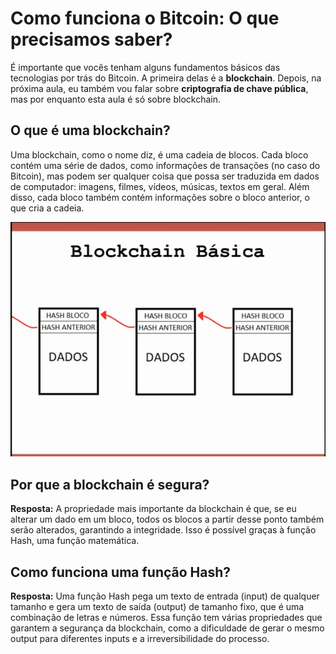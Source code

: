 # Como funciona o Bitcoin: O que precisamos saber?

É importante que vocês tenham alguns fundamentos básicos das tecnologias por trás do Bitcoin. A primeira delas é a **blockchain**. Depois, na próxima aula, eu também vou falar sobre **criptografia de chave pública**, mas por enquanto esta aula é só sobre blockchain.

## O que é uma blockchain?

Uma blockchain, como o nome diz, é uma cadeia de blocos. Cada bloco contém uma série de dados, como informações de transações (no caso do Bitcoin), mas podem ser qualquer coisa que possa ser traduzida em dados de computador: imagens, filmes, vídeos, músicas, textos em geral. Além disso, cada bloco também contém informações sobre o bloco anterior, o que cria a cadeia.

![Blockchain](material/blockchain_basica.png)

## Por que a blockchain é segura?

**Resposta:** A propriedade mais importante da blockchain é que, se eu alterar um dado em um bloco, todos os blocos a partir desse ponto também serão alterados, garantindo a integridade. Isso é possível graças à função Hash, uma função matemática.

## Como funciona uma função Hash?

**Resposta:** Uma função Hash pega um texto de entrada (input) de qualquer tamanho e gera um texto de saída (output) de tamanho fixo, que é uma combinação de letras e números. Essa função tem várias propriedades que garantem a segurança da blockchain, como a dificuldade de gerar o mesmo output para diferentes inputs e a irreversibilidade do processo.



